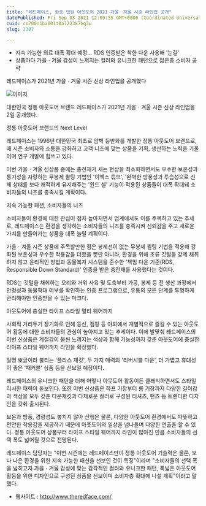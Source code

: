 ```yaml
---
title: "레드페이스, 한층 업된 아웃도어 2021 가을ㆍ겨울 시즌 라인업 공개"
datePublished: Fri Sep 03 2021 12:09:55 GMT+0000 (Coordinated Universal Time)
cuid: cm700n1bx001t0al223k7bg3w
slug: 2307

---
```



- 지속 가능한 의료 대폭 확대 예정... RDS 인증받은 착한 다운 사용해 '눈길'
- 상품마다 가을ㆍ겨울 감성이 느껴지는 컬러와 유니크한 패턴으로 젊은층 소비자 공략

레드페이스가 2021년 가을ㆍ겨울 시즌 신상 라인업을 공개했다

![이미지](https://cdn.hashnode.com/res/hashnode/image/upload/v1739250159207/a1580cfd-428e-46e1-8a16-c0d939b1ca3f.jpeg)

대한민국 정통 아웃도어 브랜드 레드페이스가 2021년 가을ㆍ겨울 시즌 신상 라인업을 2일 공개했다.

정통 아웃도어 브랜드의 Next Level

레드페이스는 1996년 대한민국 최초로 암벽 등반화를 개발한 정통 아웃도어 브랜드로, 매 시즌 소비자와 소통을 강화하고 고객 니즈에 맞는 상품을 기획, 생산하는 노력을 기울이며 연구 개발에 힘쓰고 있다.

이번 가을ㆍ겨울 신상품 중에는 충전재가 새는 현상을 최소화하면서도 우수한 보온성과 통기성을 자랑하는 무봉제 퀼팅 기법인 '이엑스 튜브', '완벽한 방풍성과 투습성으로 신체 상태를 보다 쾌적하게 유지해주는 '윈드 셀' 기능이 적용된 상품들이 대폭 확대돼 소비자들의 니즈를 충족시킬 계획이다.

지속 가능한 패션, 소비자들의 니즈

소비자들이 환경에 대한 관심이 점차 높아지면서 업계에서도 이를 주목하고 있는 추세로, 레드페이스는 환경을 생각하는 소비자들의 니즈를 충족시켜 신뢰감을 주고 새로운 가치를 만들어가는 상품을 대폭 늘릴 계획이다.

가을ㆍ겨울 시즌 상품에 주목할만한 점은 봉제선이 없는 무봉제 퀼팅 기법을 적용해 강화된 보온성과 우수한 착용감을 더했을 뿐만 아니라, 환경을 위해 조류 깃털을 강제 채취하지 않고 윤리적인 방법과 동물복지 시스템을 준수한 '책임 다운 기준(RDS, Responsible Down Standard)' 인증을 받은 충전재를 사용했다는 것이다.

RDS는 깃털을 채취하는 오리와 거위 사육 및 도축부터 가공, 봉제 등 전 생산 과정에서 안정성과 동물학대 여부를 확인하는 인증 프로그램으로, 유통의 모든 단계를 투명하게 관리해야만 인증받을 수 있는 마크다.

아웃도어에 충실한 라이프 스타일 멀티 웨어까지

사회적 거리두기 장기화로 인해 등산, 캠핑 등 야외에서 개별적으로 즐길 수 있는 아웃도어 활동에 대한 소비자들의 관심이 높아지고 있는 추세이다. 이에 발맞춰 레드페이스의 이번 신상품은 계절감이 물씬 느껴지는 색상과 함께 기능성까지 갖춘 아웃도어에 충실한 라이프 스타일 웨어까지 라인을 확장했다.

일명 뽀글이라 불리는 '플리스 재킷', 두 가지 매력의 '리버시블 다운', 더 가볍고 휴대성이 좋은 '패커블' 상품 등을 선보일 예정이다.

레드페이스의 유니크한 패턴을 더해 어떻나 아웃도어 활동이든 클래식하면서도 스타일리시한 매력이 돋보인다. 또한 이번 신상품은 하프 기장부터 롱 기장까지 다양한 길이감과 색상을 모두 갖춘 다운재킷과 다채로운 컬러로 구성된 티셔츠, 팬츠 등 트렌디한 디자인을 갖춰 출시된다.

보온과 방풍, 경량성도 놓치지 않아 산행은 물론, 다양한 아웃도어 환경에서도 따뜻하고 편안한 착용감을 제공하기 때문에 아웃도어와 일상을 넘나들며 다양한 연출을 할 수 있다. 정통 아웃도어 상품부터 라이프 스타일 웨어까지 라인이 많아진 만큼 소비자들의 선택 폭도 넓어질 것으로 전망된다.

레드페이스 담당자는 "이번 시즌에는 레드페이스만이 정통 아웃도어 기술력은 물론, 보다 나은 환경을 위한 지속 가능한 패션을 선보인 것이 특징"이라며 "소비자들의 선택 폭을 넓히고자 가을ㆍ겨울 감성에 맞는 감각적인 컬러와 유니크한 패턴, 폭넓은 아웃도어 활동을 위한 디자인으로 구성된 상품을 선보이며 소비자층 확대에 나설 계획"이라고 말했다.

- 웹사이트 : http://www.theredface.com/